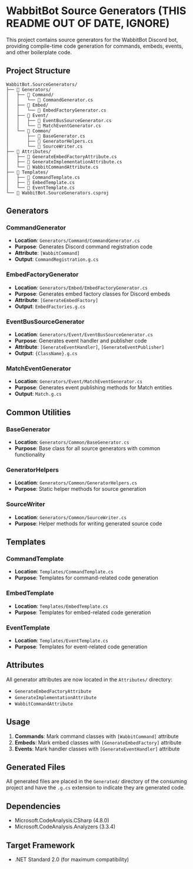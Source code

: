 # WabbitBot Source Generators (THIS README OUT OF DATE, IGNORE)

This project contains source generators for the WabbitBot Discord bot, providing compile-time code generation for commands, embeds, events, and other boilerplate code.

## Project Structure

```
WabbitBot.SourceGenerators/
├── 📁 Generators/
│   ├── 📁 Command/
│   │   └── 📄 CommandGenerator.cs
│   ├── 📁 Embed/
│   │   └── 📄 EmbedFactoryGenerator.cs
│   ├── 📁 Event/
│   │   ├── 📄 EventBusSourceGenerator.cs
│   │   └── 📄 MatchEventGenerator.cs
│   └── 📁 Common/
│       ├── 📄 BaseGenerator.cs
│       ├── 📄 GeneratorHelpers.cs
│       └── 📄 SourceWriter.cs
├── 📁 Attributes/
│   ├── 📄 GenerateEmbedFactoryAttribute.cs
│   ├── 📄 GenerateImplementationAttribute.cs
│   └── 📄 WabbitCommandAttribute.cs
├── 📁 Templates/
│   ├── 📄 CommandTemplate.cs
│   ├── 📄 EmbedTemplate.cs
│   └── 📄 EventTemplate.cs
└── 📄 WabbitBot.SourceGenerators.csproj
```

## Generators

### CommandGenerator
- **Location**: `Generators/Command/CommandGenerator.cs`
- **Purpose**: Generates Discord command registration code
- **Attribute**: `[WabbitCommand]`
- **Output**: `CommandRegistration.g.cs`

### EmbedFactoryGenerator
- **Location**: `Generators/Embed/EmbedFactoryGenerator.cs`
- **Purpose**: Generates embed factory classes for Discord embeds
- **Attribute**: `[GenerateEmbedFactory]`
- **Output**: `EmbedFactories.g.cs`

### EventBusSourceGenerator
- **Location**: `Generators/Event/EventBusSourceGenerator.cs`
- **Purpose**: Generates event handler and publisher code
- **Attribute**: `[GenerateEventHandler]`, `[GenerateEventPublisher]`
- **Output**: `{ClassName}.g.cs`

### MatchEventGenerator
- **Location**: `Generators/Event/MatchEventGenerator.cs`
- **Purpose**: Generates event publishing methods for Match entities
- **Output**: `Match.g.cs`

## Common Utilities

### BaseGenerator
- **Location**: `Generators/Common/BaseGenerator.cs`
- **Purpose**: Base class for all source generators with common functionality

### GeneratorHelpers
- **Location**: `Generators/Common/GeneratorHelpers.cs`
- **Purpose**: Static helper methods for source generation

### SourceWriter
- **Location**: `Generators/Common/SourceWriter.cs`
- **Purpose**: Helper methods for writing generated source code

## Templates

### CommandTemplate
- **Location**: `Templates/CommandTemplate.cs`
- **Purpose**: Templates for command-related code generation

### EmbedTemplate
- **Location**: `Templates/EmbedTemplate.cs`
- **Purpose**: Templates for embed-related code generation

### EventTemplate
- **Location**: `Templates/EventTemplate.cs`
- **Purpose**: Templates for event-related code generation

## Attributes

All generator attributes are now located in the `Attributes/` directory:

- `GenerateEmbedFactoryAttribute`
- `GenerateImplementationAttribute`
- `WabbitCommandAttribute`

## Usage

1. **Commands**: Mark command classes with `[WabbitCommand]` attribute
2. **Embeds**: Mark embed classes with `[GenerateEmbedFactory]` attribute
3. **Events**: Mark handler classes with `[GenerateEventHandler]` attribute

## Generated Files

All generated files are placed in the `Generated/` directory of the consuming project and have the `.g.cs` extension to indicate they are generated code.

## Dependencies

- Microsoft.CodeAnalysis.CSharp (4.8.0)
- Microsoft.CodeAnalysis.Analyzers (3.3.4)

## Target Framework

- .NET Standard 2.0 (for maximum compatibility)
